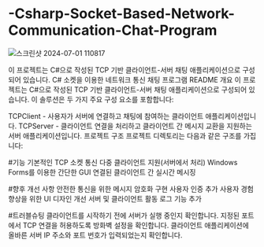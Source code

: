 # -Csharp-Socket-Based-Network-Communication-Chat-Program

![스크린샷 2024-07-01 110817](https://github.com/revealonthetop/-Csharp-Socket-Based-Network-Communication-Chat-Program/assets/107919163/a3661d94-e8c8-4d7e-a0f5-0d2af09fcf63)


이 프로젝트는 C#으로 작성된 TCP 기반 클라이언트-서버 채팅 애플리케이션으로 구성되어 있습니다.
C# 소켓을 이용한 네트워크 통신 채팅 프로그램 README
개요
이 프로젝트는 C#으로 작성된 TCP 기반 클라이언트-서버 채팅 애플리케이션으로 구성되어 있습니다. 이 솔루션은 두 가지 주요 구성 요소를 포함합니다:

TCPClient - 사용자가 서버에 연결하고 채팅에 참여하는 클라이언트 애플리케이션입니다.
TCPServer - 클라이언트 연결을 처리하고 클라이언트 간 메시지 교환을 지원하는 서버 애플리케이션입니다.
프로젝트 구조
프로젝트 디렉토리는 다음과 같은 구조를 가집니다:

#기능
기본적인 TCP 소켓 통신
다중 클라이언트 지원(서버에서 처리)
Windows Forms를 이용한 간단한 GUI
연결된 클라이언트 간 실시간 메시징


#향후 개선 사항
안전한 통신을 위한 메시지 암호화 구현
사용자 인증 추가
사용자 경험 향상을 위한 UI 디자인 개선
서버 및 클라이언트 활동 로그 기능 추가

#트러블슈팅
클라이언트를 시작하기 전에 서버가 실행 중인지 확인합니다.
지정된 포트에서 TCP 연결을 허용하도록 방화벽 설정을 확인합니다.
클라이언트 애플리케이션에 올바른 서버 IP 주소와 포트 번호가 입력되었는지 확인합니다.
